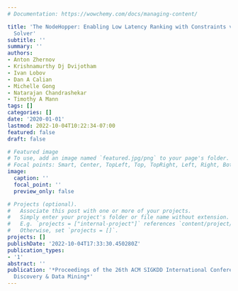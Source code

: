 ```yaml
---
# Documentation: https://wowchemy.com/docs/managing-content/

title: 'The NodeHopper: Enabling Low Latency Ranking with Constraints via a Fast Dual
  Solver'
subtitle: ''
summary: ''
authors:
- Anton Zhernov
- Krishnamurthy Dj Dvijotham
- Ivan Lobov
- Dan A Calian
- Michelle Gong
- Natarajan Chandrashekar
- Timothy A Mann
tags: []
categories: []
date: '2020-01-01'
lastmod: 2022-10-04T10:22:34-07:00
featured: false
draft: false

# Featured image
# To use, add an image named `featured.jpg/png` to your page's folder.
# Focal points: Smart, Center, TopLeft, Top, TopRight, Left, Right, BottomLeft, Bottom, BottomRight.
image:
  caption: ''
  focal_point: ''
  preview_only: false

# Projects (optional).
#   Associate this post with one or more of your projects.
#   Simply enter your project's folder or file name without extension.
#   E.g. `projects = ["internal-project"]` references `content/project/deep-learning/index.md`.
#   Otherwise, set `projects = []`.
projects: []
publishDate: '2022-10-04T17:33:30.450280Z'
publication_types:
- '1'
abstract: ''
publication: '*Proceedings of the 26th ACM SIGKDD International Conference on Knowledge
  Discovery & Data Mining*'
---
```

